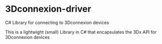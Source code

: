 # 3Dconnexion-driver
C# Library for connecting to 3Dconnexion devices

This is a lightwight (small) Library in C# that encapsulates the 3Dx API for 3Dconnexion devices
